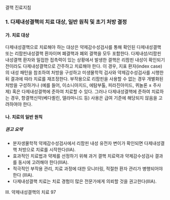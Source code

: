 결핵 진료지침

### 1. 다제내성결핵의 치료 대상, 일반 원칙 및 초기 처방 결정

#### 가. 치료 대상
다제내성결핵으로 치료해야 하는 대상은 약제감수성검사를 통해 확인된 다제내성결핵 또는 리팜핀내성결핵 환자이며 폐결핵과 폐외 결핵을 모두 포함한다. 다제내성/리팜핀내성결핵 환자와 밀접한 접촉력이 있는 상황에서 발생한 결핵은 리팜핀 내성이 확인되기 전이라도 다제내성결핵으로 간주하고 치료해야 한다. 이 경우, 지표 환자(index case)의 내성 패턴을 참조하여 처방을 구성하고 미생물학적 검사와 약제감수성검사를 시행한 뒤 결과에 따라 치료를 재조정한다. 부작용으로 리팜핀을 사용할 수 없는 경우 개별화된 처방을 구성하거나 (예를 들어, 이소니아지드, 에탐부톨, 피라진아미드, 퀴놀론 ± 주사제) 혹은 다제내성결핵에 준하여 치료할 수 있다. 그러나 다제내성결핵에 준하여 치료하는 경우, 항결핵신약(베다퀼린, 델라마니드 등) 사용은 급여 기준에 해당되지 않음을 고려하여야 한다.

#### 나. 치료의 일반 원칙

##### 권고 요약
- 분자생물학적 약제감수성검사에서 리팜핀 내성 유전자 변이가 확인되면 다제내성결핵 처방으로 치료를 시작한다(IIA).
- 효과적인 치료법과 약제를 선정하기 위해 과거 결핵 치료력과 약제감수성검사 결과를 동시에 고려해야 한다(IIIA).
- 적극적인 부작용 관리, 치료 과정에 대한 모니터링, 적절한 환자 관리가 병행되어야 한다 (IIIA).
- 다제내성결핵 치료는 치료 경험이 많은 전문가에게 의뢰할 것을 권고한다(IIIA).

III. 약제내성결핵의 치료 <PAGE>97